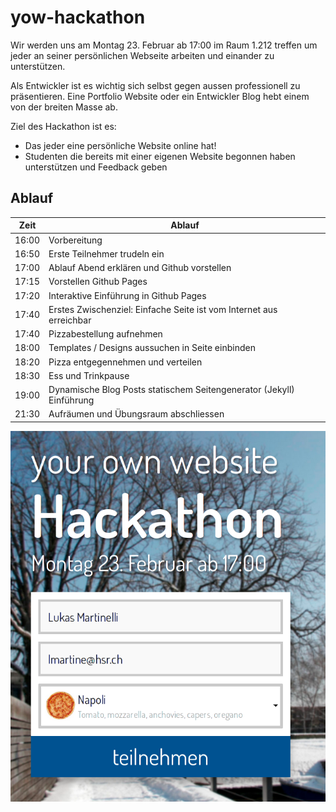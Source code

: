 # yow-hackathon
Wir werden uns am Montag 23. Februar ab 17:00 im Raum 1.212 treffen um jeder
an seiner persönlichen Webseite arbeiten und einander zu unterstützen.

Als Entwickler ist es wichtig sich selbst gegen aussen professionell zu präsentieren. Eine Portfolio Website oder ein Entwickler Blog hebt einem 
von der breiten Masse ab.

Ziel des Hackathon ist es:
- Das jeder eine persönliche Website online hat!
- Studenten die bereits mit einer eigenen Website begonnen haben
  unterstützen und Feedback geben

## Ablauf

Zeit  | Ablauf
------|-------------------------------------------------------------
16:00 | Vorbereitung
16:50 | Erste Teilnehmer trudeln ein
17:00 | Ablauf Abend erklären und Github vorstellen
17:15 | Vorstellen Github Pages
17:20 | Interaktive Einführung in Github Pages
17:40 | Erstes Zwischenziel: Einfache Seite ist vom Internet aus erreichbar
17:40 | Pizzabestellung aufnehmen
18:00 | Templates / Designs aussuchen in Seite einbinden
18:20 | Pizza entgegennehmen und verteilen
18:30 | Ess und Trinkpause
19:00 | Dynamische Blog Posts statischem Seitengenerator (Jekyll) Einführung
21:30 | Aufräumen und Übungsraum abschliessen

![Alt text](screenshot.png)

